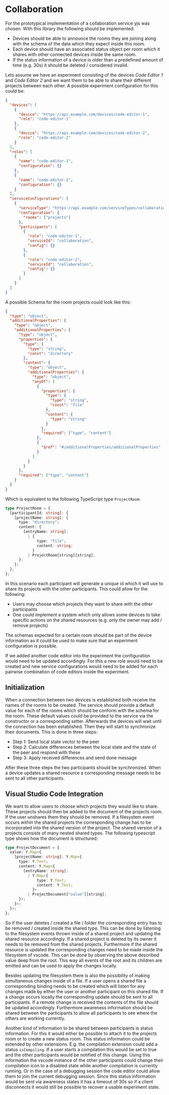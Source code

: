 # Collaboration

For the prototypical implementation of a collaboration service yjs was chosen. With this library the following should be implemented:

- Devices should be able to announce the rooms they are joining along with the schema of the data which they expect inside this room.
- Each device should have an associated status object per room which it shares with other connected devices inside the same room.
- If the status information of a device is older than a predefined amount of time (e.g. 30s) it should be deleted / considered invalid.

Lets assume we have an experiment consisting of the devices _Code Editor 1_ and _Code Editor 2_ and we want them to be able to share their different projects between each other. A possible experiment configuration for this could be:

```json
{
  "devices": [
    {
      "device": "https://api.example.com/devices/code-editor-1",
      "role": "code-editor-1"
    },
    {
      "device": "https://api.example.com/devices/code-editor-2",
      "role": "code-editor-2"
    }
  ],
  "roles": [
    {
      "name": "code-editor-1",
      "configuration": {}
    },
    {
      "name": "code-editor-2",
      "configuration": {}
    }
  ],
  "serviceConfigurations": [
    {
      "serviceType": "https://api.example.com/serviceTypes/collaboration",
      "configuration": {
        "rooms": ["projects"]
      },
      "participants": [
        {
          "role": "code-editor-1",
          "serviceId": "collaboration",
          "config": {}
        },
        {
          "role": "code-editor-2",
          "serviceId": "collaboration",
          "config": {}
        }
      ]
    }
  ]
}
```

A possible Schema for the room projects could look like this:

```json
{
  "type": "object",
  "additionalProperties": {
    "type": "object",
    "additionalProperties": {
      "type": "object",
      "properties": {
        "type": {
          "type": "string",
          "const": "directory"
        },
        "content": {
          "type": "object",
          "additionalProperties": {
            "type": "object",
            "anyOf": [
              {
                "properties": {
                  "type": {
                    "type": "string",
                    "const": "file"
                  },
                  "content": {
                    "type": "string"
                  }
                },
                "required": ["type", "content"]
              },
              {
                "$ref": "#/additionalProperties/additionalProperties"
              }
            ]
          }
        }
      },
      "required": ["type", "content"]
    }
  }
}
```

Which is equivalent to the following TypeScript type `ProjectRoom`:

```typescript
type ProjectRoom = {
  [participantId: string]: {
    [projectName: string]: {
      type: "directory";
      content: {
        [entryName: string]:
          | {
              type: "file";
              content: string;
            }
          | ProjectRoom[string][string];
      };
    };
  };
};
```

In this scenario each participant will generate a unique id which it will use to share its projects with the other participants. This could allow for the following:

- Users may choose which projects they want to share with the other participants
- One could implement a system which only allows some devices to take specific actions on the shared resources (e.g. only the owner may add / remove projects)

The schemas expected for a certain room should be part of the device information as it could be used to make sure that an experiment configuration is possible.

If we added another code editor into the experiment the configuration would need to be updated accordingly. For this a new role would need to be created and new service configurations would need to be added for each pairwise combination of code editors inside the experiment.

## Initialization

When a connection between two devices is established both receive the names of the rooms to be created. The service should provide a default value for each of the rooms which should be conform with the schema for the room. These default values could be provided to the service via the constructor or a corresponding setter. Afterwards the devices will wait until the connection has been established. Then they will start to synchronize their documents. This is done in three steps:

- Step 1: Send local state vector to the peer
- Step 2: Calculate differences between the local state and the state of the peer and respond with these
- Step 3: Apply received differences and send done message

After these three steps the two participants should be synchronized. When a device updates a shared resource a corresponding message needs to be sent to all other participants.

## Visual Studio Code Integration

We want to allow users to choose which projects they would like to share. These projects should then be added to the document of the projects room. If the user unshares them they should be removed. If a filesystem event occurs within the shared projects the corresponding change has to be incorporated into the shared version of the project. The shared version of a projects consists of many nested shared types. The following typescript type shows how the document is structured:

```typescript
type ProjectDocument = {
  value: Y.Map<{
    [projectName: string]: Y.Map<{
      type: Y.Text;
      content: Y.Map<{
        [entryName: string]:
          | Y.Map<{
              type: Y.Text;
              content: Y.Text;
            }>
          | ProjectDocument["value"][string];
      }>;
    }>;
  }>;
};
```

So if the user deletes / created a file / folder the corresponding entry has to be removed / created inside the shared type. This can be done by listening to the filesystem events thrown inside of a shared project and updating the shared resource accordingly. If a shared project is deleted by its owner it needs to be removed from the shared projects. Furthermore if the shared resource is updated the corresponding changes need to be made inside the filesystem of vscode. This can be done by observing the above described value deep from the root. This way all events of the root and its children are emitted and can be used to apply the changes locally.

Besides updating the filesystem there is also the possibility of making simultaneous changes inside of a file. If a user opens a shared file a corresponding binding needs to be created which will listen for any changes made by either the user or another participant on this shared file. If a change occurs locally the corresponding update should be sent to all participants. If a remote change is received the contents of the file should be updated accordingly. Furthermore awareness information should be shared between the participants to allow all participants to see where the others are working currently.

Another kind of information to be shared between participants is status information. For this it would either be possible to attach it to the projects room or to create a new status room. This status information could be extended by other extensions. E.g. the compilation extension could add a status `isCompiling`. If a user starts a compilation this would be set to true and the other participants would be notified of this change. Using this information the vscode instance of the other participants could change their compilation icon to a disabled state while another compilation is currently running. Or in the case of a debugging session the code editor could allow them to join the current debugging session. Since this status information would be sent via awareness states it has a timeout of 30s so if a client disconnects it would still be possible to recover a usable experiment state.

